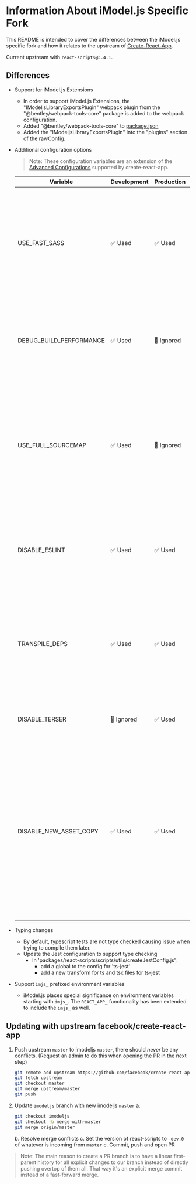 # Information About iModel.js Specific Fork

This README is intended to cover the differences between the iModel.js specific fork and how it relates to the upstream of [Create-React-App](https://github.com/facebook/create-react-app).

Current upstream with `react-scripts@3.4.1`.

## Differences

- Support for iModel.js Extensions

  - In order to support iModel.js Extensions, the "IModeljsLibraryExportsPlugin" webpack plugin from the "@bentley/webpack-tools-core" package is added to the webpack configuration.
  - Added "@bentley/webpack-tools-core" to [package.json](./packages/react-scripts/package.json)
  - Added the "IModeljsLibraryExportsPlugin" into the "plugins" section of the rawConfig.

- Additional configuration options

  > Note: These configuration variables are an extension of the [Advanced Configurations](create-react-app.dev/docs/advanced-configuration) supported by create-react-app.

  | Variable                | Development | Production | Usage                                                                                                                                                                                                                                                                                                               |
  | ----------------------- | ----------- | ---------- | ------------------------------------------------------------------------------------------------------------------------------------------------------------------------------------------------------------------------------------------------------------------------------------------------------------------- |
  | USE_FAST_SASS           | ✅ Used     | ✅ Used    | When set to `true`, use the fast-sass-loader instead of sass-loader. This helps with long build times on smaller machines attempting to build an app with a large amount of scss/sass files.                                                                                                                        |
  | DEBUG_BUILD_PERFORMANCE | ✅ Used     | 🚫 Ignored | When set to `true`, reports webpack build performance and bottlenecks. Uses the [speed measure webpack plugin](https://www.npmjs.com/package/speed-measure-webpack-plugin).                                                                                                                                         |
  | USE_FULL_SOURCEMAP      | ✅ Used     | 🚫 Ignored | When set to `true`, the sourcemaps generated use 'source-map' instead of 'cheap-module-source-map'. This is known to cause out-of-memory errors but gives full fidelity source maps in debug builds.                                                                                                                |
  | DISABLE_ESLINT          | ✅ Used     | ✅ Used    | When set to `true`, webpack will not run eslint at all. This can speedup builds when you want to keep build and lint as separate steps.                                                                                                                                                                             |
  | TRANSPILE_DEPS          | ✅ Used     | ✅ Used    | When set to `false`, webpack will not run babel on anything in node_modules. Transpiling dependencies can be costly, and is often not necessary when targeting newer browsers.                                                                                                                                      |
  | DISABLE_TERSER          | 🚫 Ignored  | ✅ Used    | When set to `true`, skips all minification. Useful for PR builds and test apps.                                                                                                                                                                                                                                     |
  | DISABLE_NEW_ASSET_COPY  | ✅ Used     | ✅ Used    | When set to `true`, disables the new copy static assets plugin which copies all files from dependencies starting with `@bentley` or `@itwin` scope. In addition it makes them available to both a `build` and `start` scripts. Note: There is a bug with the new asset copy when used with pnpm or yarn workspaces. |

- Typing changes

  - By default, typescript tests are not type checked causing issue when trying to compile them later.
  - Update the Jest configuration to support type checking
    - In 'packages/react-scripts/scripts/utils/createJestConfig.js',
      - add a global to the config for 'ts-jest'
      - add a new transform for ts and tsx files for ts-jest

- Support `imjs_` prefixed environment variables
  - iModel.js places special significance on environment variables starting with `imjs_`. The `REACT_APP_` functionality has been extended to include the `imjs_` as well.

## Updating with upstream facebook/create-react-app

1. Push upstream `master` to imodeljs `master`, there should _never_ be any conflicts. (Request an admin to do this when opening the PR in the next step)
   ```sh
   git remote add upstream https://github.com/facebook/create-react-app.git
   git fetch upstream
   git checkout master
   git merge upstream/master
   git push
   ```
1. Update `imodeljs` branch with new imodeljs `master`
   a.
   ```sh
   git checkout imodeljs
   git checkout -b merge-with-master
   git merge origin/master
   ```
   b. Resolve merge conflicts
   c. Set the version of react-scripts to `-dev.0` of whatever is incoming from `master`
   c. Commit, push and open PR

> Note: The main reason to create a PR branch is to have a linear first-parent history for all explicit changes to our branch instead of directly pushing overtop of them all. That way it's an explicit merge commit instead of a fast-forward merge.
